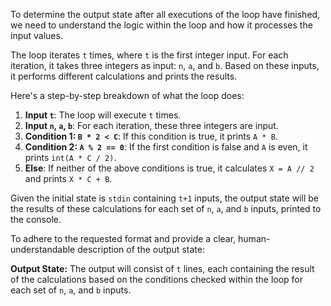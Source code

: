 To determine the output state after all executions of the loop have finished, we need to understand the logic within the loop and how it processes the input values.

The loop iterates `t` times, where `t` is the first integer input. For each iteration, it takes three integers as input: `n`, `a`, and `b`. Based on these inputs, it performs different calculations and prints the results.

Here's a step-by-step breakdown of what the loop does:

1. **Input `t`**: The loop will execute `t` times.
2. **Input `n`, `a`, `b`**: For each iteration, these three integers are input.
3. **Condition 1: `B * 2 < C`**: If this condition is true, it prints `A * B`.
4. **Condition 2: `A % 2 == 0`**: If the first condition is false and `A` is even, it prints `int(A * C / 2)`.
5. **Else**: If neither of the above conditions is true, it calculates `X = A // 2` and prints `X * C + B`.

Given the initial state is `stdin` containing `t+1` inputs, the output state will be the results of these calculations for each set of `n`, `a`, and `b` inputs, printed to the console.

To adhere to the requested format and provide a clear, human-understandable description of the output state:

**Output State:** The output will consist of `t` lines, each containing the result of the calculations based on the conditions checked within the loop for each set of `n`, `a`, and `b` inputs.